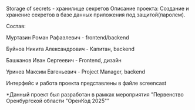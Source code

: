 Storage of secrets - хранилище секретов
Описание проекта: 
Создание и хранение секретов в базе данных приложения под защитой(паролем).

Состав:

Муртазин Роман Рафаэлевич - frontend/backend

Буйнов Никита Александрович - Капитан, backend

Башканов Иван Сергеевич - Frontend, дизайн

Уринев Максим Евгеньевич - Project Manager, backend


Интерфейс и работа проекта представлены в файле screencast

*Данный проект был разработан в рамках мероприятия "Первенство Оренбургской области "ОренКод 2025""
